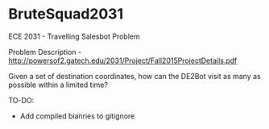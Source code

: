# BruteSquad2031
ECE 2031 - Travelling Salesbot Problem

Problem Description - http://powersof2.gatech.edu/2031/Project/Fall2015ProjectDetails.pdf

Given a set of destination coordinates, how can the DE2Bot visit as many as possible within a limited time?


TO-DO:
- Add compiled bianries to gitignore
